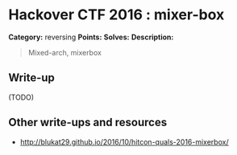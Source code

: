 # Hackover CTF 2016 : mixer-box

**Category:** reversing
**Points:**
**Solves:**
**Description:**

> Mixed-arch, mixerbox

## Write-up

(TODO)

## Other write-ups and resources

* http://blukat29.github.io/2016/10/hitcon-quals-2016-mixerbox/
